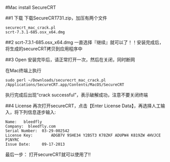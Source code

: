 #Mac install SecureCRT

##1 下载
下载SecureCRT731.zip，加压有两个文件

```
securecrt_mac_crack.pl
scrt-7.3.1-685.osx_x64.dmg

```

##2 scrt-7.3.1-685.osx_x64.dmg
一直选择『继续』就可以了！！安装完成后，将生成的secureCRT拷贝到应用程序中

##3 Open
安装完毕后，请正常打开一次，然后在关闭，同时断网

在Mac终端上执行 

```
sudo perl ~/Downloads/securecrt_mac_crack.pl /Applications/SecureCRT.app/Contents/MacOS/SecureCRT
```

执行完成后出现“crack successful”，表示破解成功，注意不要关闭终端

 

##4 License 
再次打开secureCRT，点击【Enter License Data】，再选择人工输入，将下列信息逐步输入:

```
Name:  	bleedfly
Company:  bleedfly.com
Serial Number:	03-29-002542
License Key: 		ADGB7V 9SHE34 Y2BST3 K78ZKF ADUPW4 K819ZW 4HVJCE P1NYRC
Issue Date:		09-17-2013
```
最后一步： 打开secureCRT就可以使用了!!